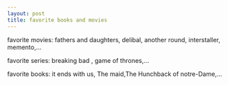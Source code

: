 ```yaml
---
layout: post
title: favorite books and movies
---
```


favorite movies: fathers and daughters, delibal, another round, interstaller, memento,...

favorite series: breaking bad , game of thrones,...

favorite books: it ends with us, The maid,The Hunchback of notre-Dame,...

